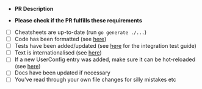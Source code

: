 - **PR Description**

- **Please check if the PR fulfills these requirements**

* [ ] Cheatsheets are up-to-date (run `go generate ./...`)
* [ ] Code has been formatted (see [here](https://github.com/jesseduffield/lazygit/blob/master/CONTRIBUTING.md#code-formatting))
* [ ] Tests have been added/updated (see [here](https://github.com/jesseduffield/lazygit/blob/master/pkg/integration/README.md) for the integration test guide)
* [ ] Text is internationalised (see [here](https://github.com/jesseduffield/lazygit/blob/master/CONTRIBUTING.md#internationalisation))
* [ ] If a new UserConfig entry was added, make sure it can be hot-reloaded (see [here](https://github.com/jesseduffield/lazygit/blob/master/docs/dev/Codebase_Guide.md#using-userconfig))
* [ ] Docs have been updated if necessary
* [ ] You've read through your own file changes for silly mistakes etc

<!--
Be sure to name your PR with an imperative e.g. 'Add worktrees view'
see https://github.com/jesseduffield/lazygit/releases/tag/v0.40.0 for examples
-->
